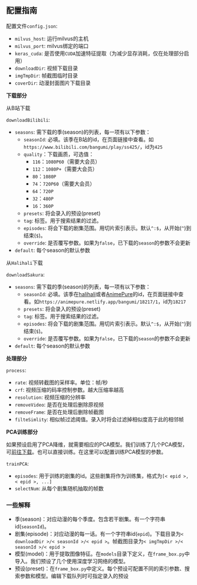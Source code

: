 ## 配置指南
配置文件`config.json`:
- `milvus_host`: 运行milvus的主机
- `milvus_port`: milvus绑定的端口
- `keras_cuda`: 是否使用`CUDA`加速特征提取（为减少显存消耗，仅在处理部分启用）
- `downloadDir`: 视频下载目录
- `imgTmpDir`: 帧截图临时目录
- `coverDir`: 动漫封面图片下载目录

**下载部分**

从B站下载

`downloadBilibili`: 

- `seasons`: 需下载的季(season)的列表，每一项有以下参数：
  - `seasonId`: 必填。该季在B站的id，在页面链接中查看。如`https://www.bilibili.com/bangumi/play/ss425/`，id为`425`
  - `quality`：下载画质，可选值：
    - `116`：`1080P60`（需要大会员）
    - `112`：`1080P+`（需要大会员）
    - `80`：`1080P`
    - `74`：`720P60`（需要大会员）
    - `64`：`720P`
    - `32`：`480P`
    - `16`：`360P`
  - `presets`: 将会录入的预设(preset)
  - `tag`: 标签。用于搜索结果的过滤。
  - `episodes`: 将会下载的剧集范围。用切片索引表示。默认`^:$`，从开始(`^`)到结束(`$`)。
  - `override`: 是否覆写参数。如果为`false`，已下载的`season`的参数不会更新
- `default`: 每个season的默认参数

从`Halihali`下载

`downloadSakura`:

- `seasons`: 需下载的季(season)的列表，每一项有以下参数：
  - `seasonId`: 必填。该季在[halihali](http://halihali2.com/)或者[AnimePure](https://animepure.netlify.app/)的id，在页面链接中查看。如`https://animepure.netlify.app/bangumi/18217/1`，id为`18217`
  - `presets`: 将会录入的预设(preset)
  - `tag`: 标签。用于搜索结果的过滤。
  - `episodes`: 将会下载的剧集范围。用切片索引表示。默认`^:$`，从开始(`^`)到结束(`$`)。
  - `override`: 是否覆写参数。如果为`false`，已下载的`season`的参数不会更新
- `default`: 每个season的默认参数

**处理部分**

`process`: 

- `rate`: 视频转截图的采样率。单位：帧/秒
- `crf`: 视频压缩的码率控制参数。越大压缩率越高
- `resolution`: 视频压缩的分辨率
- `removeVideo`: 是否在处理后删除原视频
- `removeFrame`: 是否在处理后删除帧截图
- `filteSimlity`: 相似帧过滤阈值。录入时将会过滤掉相似度高于此的相邻帧

**PCA训练部分**

如果预设启用了PCA降维，就需要相应的PCA模型。我们训练了几个PCA模型，可[前往下载](https://file.krytro.com:1443/AnimeBack/pca/)。也可以直接训练。在这里可以配置训练PCA模型的参数。

`trainPCA`:

- `episodes`: 用于训练的剧集的id。这些剧集将作为训练集，格式为`[< epid >, < epid >, ...]`
- `selectNum`: 从每个剧集随机抽取的帧数

### 一些解释

- 季(season)：对应动漫的每个季度。包含若干剧集。有一个字符串id(`seasonId`)。
- 剧集(episode)：对应动漫的每一话。有一个字符串id(`epid`)。下载目录为`< downloadDir >/< seasonId >/< epid >`。帧截图目录为`< imgTmpDir >/< seasonId >/< epid >`
- 模型(model)：用于提取图像特征。在`models`目录下定义，在`frame_box.py`中导入。我们预设了几个使用深度学习网络的模型。
- 预设(preset)：在`frame_box.py`中定义。每个预设可配置不同的索引参数、搜索参数和模型。编辑下载队列时可指定录入的预设